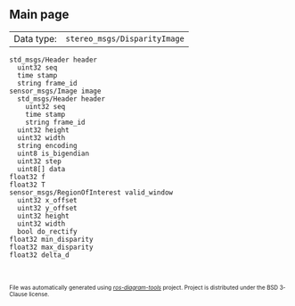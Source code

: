 <!--
File was automatically generated using 'ros-diagram-tools' project.
Project is distributed under the BSD 3-Clause license.
-->

## Main page

|     |     |
| --- | --- |
| Data type: | `stereo_msgs/DisparityImage` |

```
std_msgs/Header header
  uint32 seq
  time stamp
  string frame_id
sensor_msgs/Image image
  std_msgs/Header header
    uint32 seq
    time stamp
    string frame_id
  uint32 height
  uint32 width
  string encoding
  uint8 is_bigendian
  uint32 step
  uint8[] data
float32 f
float32 T
sensor_msgs/RegionOfInterest valid_window
  uint32 x_offset
  uint32 y_offset
  uint32 height
  uint32 width
  bool do_rectify
float32 min_disparity
float32 max_disparity
float32 delta_d


```


</br>
<font size="1">
File was automatically generated using <a href="https://github.com/anetczuk/ros-diagram-tools"><i>ros-diagram-tools</i></a> project.
Project is distributed under the BSD 3-Clause license.
</font>
